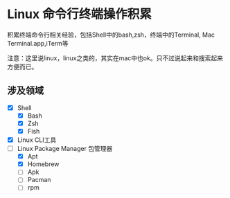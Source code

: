 # Linux 命令行终端操作积累
积累终端命令行相关经验，包括Shell中的bash,zsh，终端中的Terminal, Mac Terminal.app,iTerm等

注意：这里说linux，linux之类的，其实在mac中也ok。只不过说起来和搜索起来方便而已。

## 涉及领域

- [x] Shell
    - [x] Bash
    - [x] Zsh
    - [x] Fish
- [x] Linux CLI工具
- [ ] Linux Package Manager 包管理器
    - [x] Apt
    - [x] Homebrew
    - [ ] Apk
    - [ ] Pacman
    - [ ] rpm

